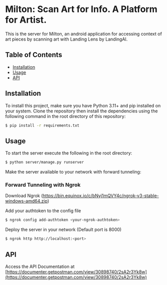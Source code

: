 # Milton: Scan Art for Info. A Platform for Artist.

This is the server for Milton, an android application for accessing context of art pieces by scanning art with Landing Lens by LandingAI.

## Table of Contents

- [Installation](#installation)
- [Usage](#usage)
- [API](#api)

## Installation

To install this project, make sure you have Python 3.11+ and pip installed on your system. Clone the repository then install the dependencies using the following command in the root directory of this repository:
```bash
$ pip install -r requirements.txt
```

## Usage

To start the server execute the following in the root directory:
```bash
$ python server/manage.py runserver
```

Make the server available to your network with forward tunneling:

### Forward Tunneling with Ngrok

Download Ngrok (https://bin.equinox.io/c/bNyj1mQVY4c/ngrok-v3-stable-windows-amd64.zip)

Add your authtoken to the config file
```sh
$ ngrok config add-authtoken <your-ngrok-authtoken>
```

Deploy the server in your network (Default port is 8000)
```sh
$ ngrok http http://localhost:<port>
```

## API

Access the API Documentation at [https://documenter.getpostman.com/view/30898740/2sA2r3Yk8w](https://documenter.getpostman.com/view/30898740/2sA2r3Yk8w)
